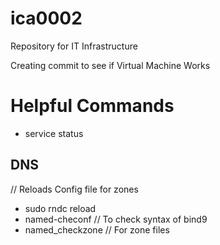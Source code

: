 # ica0002
Repository for IT Infrastructure

Creating commit to see if Virtual Machine Works



# Helpful Commands

- service <service> status

## DNS

// Reloads Config file for zones
- sudo rndc reload 
- named-checonf // To check syntax of bind9
- named_checkzone // For zone files
